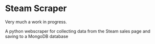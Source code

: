 # Steam Scraper

Very much a work in progress.

A python webscraper for collecting data from the Steam sales page and saving to a MongoDB database